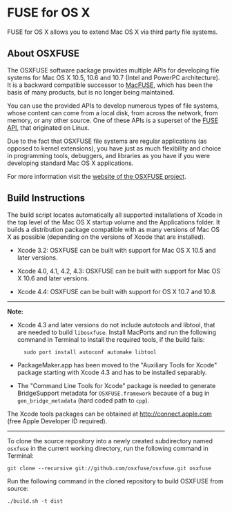 FUSE for OS X
=============

FUSE for OS X allows you to extend Mac OS X via third party file systems. 

About OSXFUSE
-------------

The OSXFUSE software package provides multiple APIs for developing file systems for Mac OS X 10.5, 10.6 and 10.7  (Intel and PowerPC architecture). It is a backward compatible successor to [MacFUSE](http://code.google.com/p/macfuse/), which has been the basis of many products, but is no longer being maintained.

You can use the provided APIs to develop numerous types of file systems, whose content can come from a local disk, from across the network, from memory, or any other source. One of these APIs is a superset of the [FUSE API](http://fuse.sourceforge.net/), that originated on Linux.

Due to the fact that OSXFUSE file systems are regular applications (as opposed to kernel extensions), you have just as much flexibility and choice in programming tools, debuggers, and libraries as you have if you were developing standard Mac OS X applications.

For more information visit the [website of the OSXFUSE project](http://osxfuse.github.com/).

Build Instructions
------------------

The build script locates automatically all supported installations of Xcode in the top level of the Mac OS X startup volume and the Applications folder. It builds a distribution package compatible with as many versions of Mac OS X as possible (depending on the versions of Xcode that are installed).

* Xcode 3.2: OSXFUSE can be built with support for Mac OS X 10.5 and later versions.

* Xcode 4.0, 4.1, 4.2, 4.3: OSXFUSE can be built with support for Mac OS X 10.6 and later versions. 

* Xcode 4.4: OSXFUSE can be built with support for OS X 10.7 and 10.8.

---

**Note:**

* Xcode 4.3 and later versions do not include autotools and libtool, that are needed to build `libosxfuse`. Install MacPorts and run the following command in Terminal to install the required tools, if the build fails:

        sudo port install autoconf automake libtool

* PackageMaker.app has been moved to the "Auxiliary Tools for Xcode" package starting with Xcode 4.3 and has to be installed separably.

* The "Command Line Tools for Xcode" package is needed to generate BridgeSupport metadata for `OSXFUSE.framework` because of a bug in `gen_bridge_metadata` (hard coded path to `cpp`).

The Xcode tools packages can be obtained at http://connect.apple.com (free Apple Developer ID required).

---

To clone the source repository into a newly created subdirectory named `osxfuse` in the current working directory, run the following command in Terminal:

    git clone --recursive git://github.com/osxfuse/osxfuse.git osxfuse

Run the following command in the cloned repository to build OSXFUSE from source:

    ./build.sh -t dist
